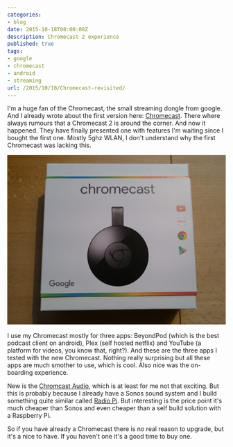 ```yaml
---
categories:
- blog
date: 2015-10-18T00:00:00Z
description: Chromecast 2 experience
published: true
tags:
- google
- chromecast
- android
- streaming
url: /2015/10/18/Chromecast-revisited/
---
```


I'm a huge fan of the Chromecast, the small streaming dongle from google. And I already wrote about the
first version here: [Chromecast](/blog/2014/08/26/Chromecast/). There where always rumours 
that a Chromecast 2 is around the corner. And now it happened. They have finally presented one with features 
I'm waiting since I bought the first one. Mostly 5ghz WLAN, I don't understand why the first Chromecast 
was lacking this. 


![Chromecast](/blog-bilder/2015-10-18-Chromecast-2.jpg)

I use my Chromecast mostly for three apps: BeyondPod (which is the best podcast client on android), Plex (self hosted netflix) 
and YouTube (a platform for videos, you know that, right?). And these are the three apps I tested with the new Chromecast.
Nothing really surprising but all these apps are much smother to use, which is cool. Also nice was the on-boarding experience.


New is the [Chromcast Audio](http://www.google.com/chromecast/speakers/), which is at least for me not that exciting. But this is 
probably because I already have a Sonos sound system and I build something quite similar called [Radio Pi](http://radio-pi.github.io/).
But interesting is the price point it's much cheaper than Sonos and even cheaper than a self build solution with a Raspberry Pi. 


So if you have already a Chromecast there is no real reason to upgrade, but it's a nice to have. If you haven't one it's a good 
time to buy one.